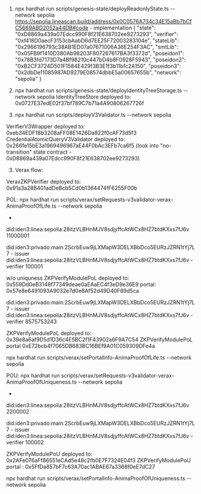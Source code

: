 1. npx hardhat run scripts/genesis-state/deployReadonlyState.ts --network sepolia 
https://sepolia.lineascan.build/address/0x0C0576A734c34E15aBb7bCfC5669ABD2052a44DB#code - implementation
{
 "state": "0xD8869a439a07Edcc990F8f21E638702ee9273293",
 "verifier": "0xf418D0aecF3153cbAabD6d7EE25F72003283104e",
 "stateLib": "0x2966196793c38AB1ED07a07671006A36E254F3AC",
 "smtLib": "0x05FB9f1410D380Ab98203F807267617BA3f3372d",
 "poseidon1": "0x78B3fd7173D7a4Bf98210c447bD4b8F0928F5943",
 "poseidon2": "0xB2CF3724D501F1584E429f3B3E1f3b11bfc2A150",
 "poseidon3": "0x2dbDe11085987AD9279E08574dbbE5a00657655b",
 "network": "sepolia"
}

2. npx hardhat run scripts/genesis-state/deployIdentityTreeStorage.ts --network sepolia 
IdentityTreeStore deployed to: 0x0727E37edE02f37bf789C7b71a4A90806267726f

3. npx hardhat run scripts/deployV3Validator.ts --network sepolia

VerifierV3Wrapper  deployed to: 0xeb34EDF18b3208aFF08E1426Da822f0cAF73d5f3
CredentialAtomicQueryV3Validator  deployed to: 0x266fe15bE3a1969496967aE44F0bAc3EFb7ca6f5
(look into "no-transition" state contract - 0xD8869a439a07Edcc990F8f21E638702ee9273293)

3. Verax flow:

VeraxZKPVerifier  deployed to: 0x91a3a28B401adDeBcb5Cd0b1364474fF6255F00b


POL:
npx hardhat run scripts/verax/setRequests-v3validator-verax-AnimaProofOfLife.ts --network sepolia 

*
did:iden3:linea:sepolia:28itzVLBHnMJV8sdjyffcAtWCx8HZ7btdKXxs7fJ6v
11000001

did:iden3:privado:main:2ScrbEuw9jLXMapW3DELXBbDco5EURzJZRN1tYj7L7 - issuer
did:iden3:linea:sepolia:28itzVLBHnMJV8sdjyffcAtWCx8HZ7btdKXxs7fJ6v - verifier
100001

w/o uniquness
ZKPVerifyModulePoL  deployed to: 0x559Dd0eB3148f77349deae0aEAaEC4f3eD9e36E9
portal: 0x57e8e6491093A9032e7d0e8Af52d49D40F89d5ca

did:iden3:privado:main:2ScrbEuw9jLXMapW3DELXBbDco5EURzJZRN1tYj7L7 - issuer
did:iden3:linea:sepolia:28itzVLBHnMJV8sdjyffcAtWCx8HZ7btdKXxs7fJ6v - verifier
8575753243

ZKPVerifyModulePoL  deployed to: 0x39e8a6af9D5d1D36c4E5BC2f1F43902a6F9A7C54
ZKPVerifyModulePoL portal 0xE72bcb4f7065DB683BC16BEf9A01C059309DFe4a

npx hardhat run scripts/verax/setPortalInfo-AnimaProofOfLife.ts --network sepolia

POU:
npx hardhat run scripts/verax/setRequests-v3validator-verax-AnimaProofOfUniqueness.ts --network sepolia

*
did:iden3:linea:sepolia:28itzVLBHnMJV8sdjyffcAtWCx8HZ7btdKXxs7fJ6v
2200002


did:iden3:privado:main:2ScrbEuw9jLXMapW3DELXBbDco5EURzJZRN1tYj7L7 - issuer
did:iden3:linea:sepolia:28itzVLBHnMJV8sdjyffcAtWCx8HZ7btdKXxs7fJ6v - verifier
100002


ZKPVerifyModulePoU  deployed to: 0x2AFe076aFf86551eCAd5e48c2fb0E7F7324E04f3
ZKPVerifyModulePoU portal : 0x5FfDa857bF7c63A70ac1ABAE67a3368f0eE7dC27

npx hardhat run scripts/verax/setPortalInfo-AnimaProofOfUniqueness.ts --network sepolia